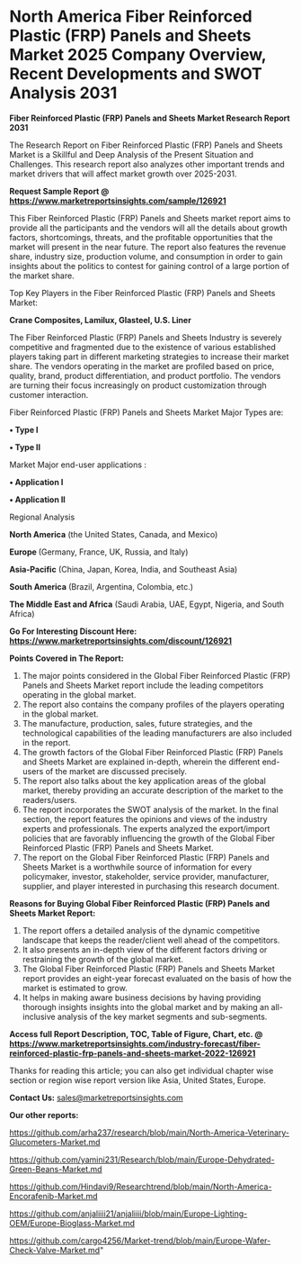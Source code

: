 # North America Fiber Reinforced Plastic (FRP) Panels and Sheets Market 2025 Company Overview, Recent Developments and SWOT Analysis 2031

<strong>Fiber Reinforced Plastic (FRP) Panels and Sheets Market Research Report 2031</strong>

The Research Report on Fiber Reinforced Plastic (FRP) Panels and Sheets Market is a Skillful and Deep Analysis of the Present Situation and Challenges. This research report also analyzes other important trends and market drivers that will affect market growth over 2025-2031.

<strong>Request Sample Report @ <a href=https://www.marketreportsinsights.com/sample/126921>https://www.marketreportsinsights.com/sample/126921</a></strong>

This Fiber Reinforced Plastic (FRP) Panels and Sheets market report aims to provide all the participants and the vendors will all the details about growth factors, shortcomings, threats, and the profitable opportunities that the market will present in the near future. The report also features the revenue share, industry size, production volume, and consumption in order to gain insights about the politics to contest for gaining control of a large portion of the market share.

Top Key Players in the Fiber Reinforced Plastic (FRP) Panels and Sheets Market:

<strong>Crane Composites, Lamilux, Glasteel, U.S. Liner</strong>

The Fiber Reinforced Plastic (FRP) Panels and Sheets Industry is severely competitive and fragmented due to the existence of various established players taking part in different marketing strategies to increase their market share. The vendors operating in the market are profiled based on price, quality, brand, product differentiation, and product portfolio. The vendors are turning their focus increasingly on product customization through customer interaction.

Fiber Reinforced Plastic (FRP) Panels and Sheets Market Major Types are:

<strong>• Type I

• Type II</strong>

Market Major end-user applications :

<strong>• Application I

• Application II</strong>

Regional Analysis

</u><strong><b>North America</b></strong> (the United States, Canada, and Mexico)

<strong><b>Europe </b></strong>(Germany, France, UK, Russia, and Italy)

<strong><b>Asia-Pacific</b></strong> (China, Japan, Korea, India, and Southeast Asia)

<strong><b>South America</b></strong> (Brazil, Argentina, Colombia, etc.)

<strong><b>The Middle East and Africa</b></strong> (Saudi Arabia, UAE, Egypt, Nigeria, and South Africa)

<strong>Go For Interesting Discount Here: <a href=https://www.marketreportsinsights.com/discount/126921>https://www.marketreportsinsights.com/discount/126921</a></strong>

<strong>Points Covered in The Report:</strong>
<ol>
  <li>The major points considered in the Global Fiber Reinforced Plastic (FRP) Panels and Sheets Market report include the leading competitors operating in the global market.</li>
  <li>The report also contains the company profiles of the players operating in the global market.</li>
  <li>The manufacture, production, sales, future strategies, and the technological capabilities of the leading manufacturers are also included in the report.</li>
  <li>The growth factors of the Global Fiber Reinforced Plastic (FRP) Panels and Sheets Market are explained in-depth, wherein the different end-users of the market are discussed precisely.</li>
  <li>The report also talks about the key application areas of the global market, thereby providing an accurate description of the market to the readers/users.</li>
  <li>The report incorporates the SWOT analysis of the market. In the final section, the report features the opinions and views of the industry experts and professionals. The experts analyzed the export/import policies that are favorably influencing the growth of the Global Fiber Reinforced Plastic (FRP) Panels and Sheets Market.</li>
  <li>The report on the Global Fiber Reinforced Plastic (FRP) Panels and Sheets Market is a worthwhile source of information for every policymaker, investor, stakeholder, service provider, manufacturer, supplier, and player interested in purchasing this research document.</li>
</ol>
<strong>Reasons for Buying Global Fiber Reinforced Plastic (FRP) Panels and Sheets Market Report:</strong>

<ol>
  <li>The report offers a detailed analysis of the dynamic competitive landscape that keeps the reader/client well ahead of the competitors.</li>
  <li>It also presents an in-depth view of the different factors driving or restraining the growth of the global market.</li>
  <li>The Global Fiber Reinforced Plastic (FRP) Panels and Sheets Market report provides an eight-year forecast evaluated on the basis of how the market is estimated to grow.</li>
  <li>It helps in making aware business decisions by having providing thorough insights insights into the global market and by making an all-inclusive analysis of the key market segments and sub-segments.</li>
</ol>
<strong>Access full Report Description, TOC, Table of Figure, Chart, etc. @ <a href=https://www.marketreportsinsights.com/industry-forecast/fiber-reinforced-plastic-frp-panels-and-sheets-market-2022-126921>https://www.marketreportsinsights.com/industry-forecast/fiber-reinforced-plastic-frp-panels-and-sheets-market-2022-126921</a></strong>


Thanks for reading this article; you can also get individual chapter wise section or region wise report version like Asia, United States, Europe.

<strong>Contact Us:</strong>
sales@marketreportsinsights.com

<strong>Our other reports:</strong>

<a href=https://github.com/arha237/research/blob/main/North-America-Veterinary-Glucometers-Market.md>https://github.com/arha237/research/blob/main/North-America-Veterinary-Glucometers-Market.md</a>

<a href=https://github.com/yamini231/Research/blob/main/Europe-Dehydrated-Green-Beans-Market.md>https://github.com/yamini231/Research/blob/main/Europe-Dehydrated-Green-Beans-Market.md</a>

<a href=https://github.com/Hindavi9/Researchtrend/blob/main/North-America-Encorafenib-Market.md>https://github.com/Hindavi9/Researchtrend/blob/main/North-America-Encorafenib-Market.md</a>

<a href=https://github.com/anjaliiii21/anjaliiii/blob/main/Europe-Lighting-OEM/Europe-Bioglass-Market.md>https://github.com/anjaliiii21/anjaliiii/blob/main/Europe-Lighting-OEM/Europe-Bioglass-Market.md</a>

<a href=https://github.com/cargo4256/Market-trend/blob/main/Europe-Wafer-Check-Valve-Market.md>https://github.com/cargo4256/Market-trend/blob/main/Europe-Wafer-Check-Valve-Market.md</a>"
